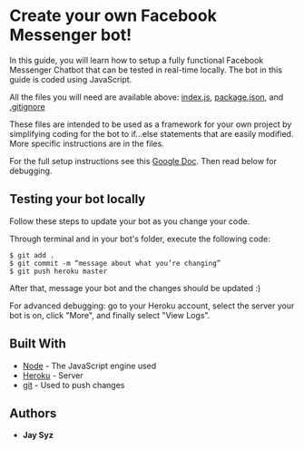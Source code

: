 # Create your own Facebook Messenger bot!

In this guide, you will learn how to setup a fully functional Facebook Messenger Chatbot that can be tested in real-time locally. The bot in this guide is coded using JavaScript.

All the files you will need are available above: [index.js](../master/index.js), [package.json](../master/package.json), and [.gitignore](../master/.gitignore)

These files are intended to be used as a framework for your own project by simplifying coding for the bot to if...else statements that are easily modified. More specific instructions are in the files.

For the full setup instructions see this [Google Doc](https://docs.google.com/document/d/1VNUiHBjYad-VNOFdnkx6pJ-B6nGvXyuNu59ROmqB-Lw/edit?usp=sharing). Then read below for debugging.

## Testing your bot locally

Follow these steps to update your bot as you change your code.

Through terminal and in your bot's folder, execute the following code:

```
$ git add .
$ git commit -m “message about what you’re changing”
$ git push heroku master
```

After that, message your bot and the changes should be updated :)

For advanced debugging: go to your Heroku account, select the server your bot is on, click "More", and finally select "View Logs".

## Built With

* [Node](https://nodejs.org/en/) - The JavaScript engine used
* [Heroku](https://devcenter.heroku.com/articles/heroku-command-line#download-and-install) - Server
* [git](https://git-scm.com/downloads) - Used to push changes

## Authors

* **Jay Syz**


